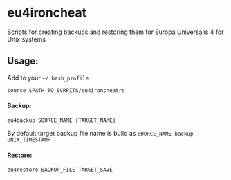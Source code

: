 # eu4ironcheat
Scripts for creating backups and restoring them for Europa Universalis 4 for Unix systems
## Usage:
Add to your `~/.bash_profile`
    
    source $PATH_TO_SCRPITS/eu4ironcheatrc
    
#### Backup: 
   
    eu4backup SOURCE_NAME [TARGET_NAME]
By default target backup file name is build as `SOURCE_NAME-backup-UNIX_TIMESTAMP` 
    
#### Restore:
    
    eu4restore BACKUP_FILE TARGET_SAVE
